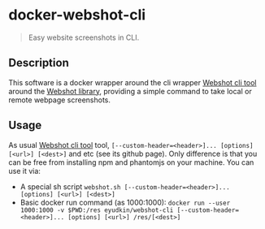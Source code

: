 # docker-webshot-cli

> Easy website screenshots in CLI.

Description
-----------

This software is a docker wrapper around the cli wrapper [Webshot cli tool] around the [Webshot library], providing a
simple command to take local or remote webpage screenshots.

[Webshot cli tool]: https://github.com/valeriangalliat/webshot-cli
[Webshot library]: https://github.com/brenden/node-webshot

Usage
-----------
As usual [Webshot cli tool] tool, `[--custom-header=<header>]... [options] [<url>] [<dest>]` and etc (see its github page).
Only difference is that you can be free from installing npm and phantomjs on your machine.
You can use it via:
* A special sh script `webshot.sh [--custom-header=<header>]... [options] [<url>] [<dest>]`
* Basic docker run command (as 1000:1000): `docker run --user 1000:1000 -v $PWD:/res eyudkin/webshot-cli [--custom-header=<header>]... [options] [<url>] /res/[<dest>]`
